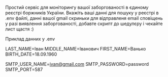 Простий сервіс для моніторингу вашої заборгованості в єдиному реєстрі боржників України.
Вкажіть ваші данні для пошуку у реєстрі в .env файлі, данні вашої gmail скриньки для відправленя email сповіщень у разі виявлення заборгованості, добавте скрипт до шедулєру і чекайте лист щастя :)

Приклад данних у .env

LAST_NAME=Іван
MIDDLE_NAME=Іванович
FIRST_NAME=Ванько
BIRTH_DATE=18.09.1960

SMTP_USER_NAME=ivan@gmail.com
SMTP_PASSWORD=password
SMTP_PORT=587